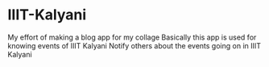 # IIIT-Kalyani
My effort of making a blog app for my collage
Basically this app is used for knowing events of IIIT Kalyani
Notify others about the events going on in IIIT Kalyani
